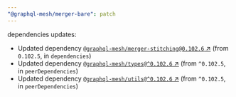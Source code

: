 ```yaml
---
"@graphql-mesh/merger-bare": patch
---
```

dependencies updates:
  - Updated dependency [`@graphql-mesh/merger-stitching@0.102.6` ↗︎](https://www.npmjs.com/package/@graphql-mesh/merger-stitching/v/0.102.6) (from `0.102.5`, in `dependencies`)
  - Updated dependency [`@graphql-mesh/types@^0.102.6` ↗︎](https://www.npmjs.com/package/@graphql-mesh/types/v/0.102.6) (from `^0.102.5`, in `peerDependencies`)
  - Updated dependency [`@graphql-mesh/utils@^0.102.6` ↗︎](https://www.npmjs.com/package/@graphql-mesh/utils/v/0.102.6) (from `^0.102.5`, in `peerDependencies`)

